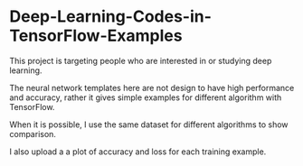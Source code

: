 # Deep-Learning-Codes-in-TensorFlow-Examples
This project is targeting people who are interested in or studying deep learning.

The neural network templates here are not design to have high performance and accuracy,
rather it gives simple examples for different algorithm with TensorFlow.

When it is possible, I use the same dataset for different algorithms to show comparison.

I also upload a a plot of accuracy and loss for each training example.
